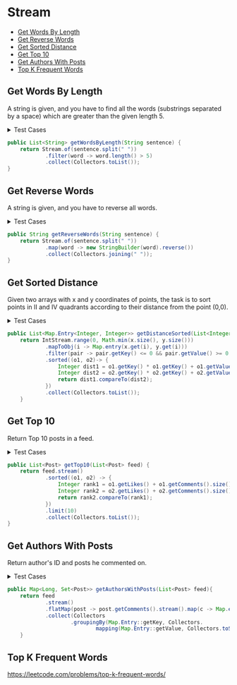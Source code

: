 # Stream

+ [Get Words By Length](#get-words-by-length)
+ [Get Reverse Words](#get-reverse-words)
+ [Get Sorted Distance](#get-sorted-distance)
+ [Get Top 10](#get-top-10)
+ [Get Authors With Posts](#get-authors-with-posts)
+ [Top K Frequent Words](#top-k-frequent-words)


## Get Words By Length

A string is given, and you have to find all the words (substrings separated by a space) which are greater than the given length 5.

<details><summary>Test Cases</summary><blockquote>

``` java
import org.junit.jupiter.api.BeforeEach;
import java.util.List;
import static org.junit.jupiter.api.Assertions.*;

class SolutionTest {
    private Solution sol;
    
    @BeforeEach
    void setUp() {
        sol = new Solution();
    }

    @org.junit.jupiter.api.Test
    void testGetWordsByLength() {
        String input = "one twoooo three fourrrr";
        List<String> expected = List.of("twoooo", "fourrrr");
        assertEquals(expected, sol.getWordsByLength(input));
    }
}
```

</blockquote></details>


``` java
public List<String> getWordsByLength(String sentence) {
    return Stream.of(sentence.split(" "))
            .filter(word -> word.length() > 5)
            .collect(Collectors.toList());
}
```


## Get Reverse Words

A string is given, and you have to reverse all words.

<details><summary>Test Cases</summary><blockquote>

``` java
import org.junit.jupiter.api.BeforeEach;
import static org.junit.jupiter.api.Assertions.*;

class SolutionTest {
    private Solution sol;
    
    @BeforeEach
    void setUp() {
        sol = new Solution();
    }

    @org.junit.jupiter.api.Test
    void testGetReverseWords() {
        String input = "1 two three";
        String expected = "1 owt eerht";
        assertEquals(expected, sol.getReverseWords(input));
    }
}
```

</blockquote></details>


``` java
public String getReverseWords(String sentence) {
    return Stream.of(sentence.split(" "))
            .map(word -> new StringBuilder(word).reverse())
            .collect(Collectors.joining(" "));
}
```


## Get Sorted Distance

Given two arrays with x and y coordinates of points, the task is to sort points in II and IV quadrants according to their distance from the point (0,0).

<details><summary>Test Cases</summary><blockquote>

``` java
import org.junit.jupiter.api.BeforeEach;
import java.util.List;
import java.util.Map;
import static org.junit.jupiter.api.Assertions.*;

class SolutionTest {
    private Solution sol;

    @BeforeEach
    void setUp() {
        sol = new Solution();
    }

    @org.junit.jupiter.api.Test
    void testGetDistanceSorted() {
        List<Integer> xCoords = List.of(1, -2, -1, 1);
        List<Integer> yCoords = List.of(1, 3, -1, -1);
        List<Map.Entry<Integer, Integer>> expected = List.of(Map.entry(1,-1), Map.entry(-2, 3));
        assertEquals(expected, sol.getDistanceSorted(xCoords, yCoords));
    }
}
```

</blockquote></details>


``` java
public List<Map.Entry<Integer, Integer>> getDistanceSorted(List<Integer> x, List<Integer> y) {
    return IntStream.range(0, Math.min(x.size(), y.size()))
            .mapToObj(i -> Map.entry(x.get(i), y.get(i)))
            .filter(pair -> pair.getKey() <= 0 && pair.getValue() >= 0 || pair.getKey() >= 0 && pair.getValue() <= 0)
            .sorted((o1, o2)-> {
                Integer dist1 = o1.getKey() * o1.getKey() + o1.getValue() * o1.getValue();
                Integer dist2 = o2.getKey() * o2.getKey() + o2.getValue() * o2.getValue();
                return dist1.compareTo(dist2);
            })
            .collect(Collectors.toList());
    }
```


## Get Top 10

Return Top 10 posts in a feed.

<details><summary>Test Cases</summary><blockquote>

Test:
``` java
import org.junit.jupiter.api.BeforeEach;
import java.util.*;
import static org.junit.jupiter.api.Assertions.*;

class SolutionTest {
    private Solution sol;

    @BeforeEach
    void setUp() {
        sol = new Solution();
    }

    @org.junit.jupiter.api.Test
    void testGetTop10() {
        List<Post> feed = createFeed(11);
        List<Comment> comments = List.of(new Comment());
        List<Post> expected = List.of(
                new Post(11, comments),
                new Post(10, comments),
                new Post(9, comments),
                new Post(8, comments),
                new Post(7, comments),
                new Post(6, comments),
                new Post(5, comments),
                new Post(4, comments),
                new Post(3, comments),
                new Post(2, comments)
                );
        System.out.println(feed);
        assertEquals(expected, sol.getTop10(feed));
    }

    List<Post> createFeed(int length) {
        List<Post> feed = new ArrayList<>();

        for (int i = 0; i < length; i++) {
            List<Comment> comments = List.of(new Comment());
            Post post = new Post(length - i, comments);
            feed.add(post);
        }

        return feed;
    }
}
```

Post:
``` java
import java.util.List;
import java.util.Objects;

public class Post {
    private int id;
    private int likes;
    private String text;
    private long authorId;
    private List<Comment> comments;

    Post (int likes, List<Comment> comments) {
        this.likes = likes;
        this.comments = comments;
    }

    public int getLikes() {
        return likes;
    }

    public List<Comment> getComments() {
        return comments;
    }

    @Override
    public boolean equals(Object o) {
        if (this == o) return true;
        if (o == null || getClass() != o.getClass()) return false;
        Post post = (Post) o;
        return id == post.id && getLikes() == post.getLikes() && authorId == post.authorId && Objects.equals(text, post.text) && Objects.equals(getComments(), post.getComments());
    }
}
```

Comment:
``` java
import java.util.Objects;

public class Comment {
    private int id;
    private String text;
    private long authorId;

    Comment() {}
    
    @Override
    public boolean equals(Object o) {
        if (this == o) return true;
        if (o == null || getClass() != o.getClass()) return false;
        Comment comment = (Comment) o;
        return id == comment.id && authorId == comment.authorId && Objects.equals(text, comment.text);
    }
}
```

</blockquote></details>


``` java
public List<Post> getTop10(List<Post> feed) {
    return feed.stream()
            .sorted((o1, o2) -> {
                Integer rank1 = o1.getLikes() + o1.getComments().size();
                Integer rank2 = o2.getLikes() + o2.getComments().size();
                return rank2.compareTo(rank1);
            })
            .limit(10)
            .collect(Collectors.toList());
}
```


## Get Authors With Posts

Return author's ID and posts he commented on.

<details><summary>Test Cases</summary><blockquote>

Test:
``` java
import org.junit.jupiter.api.BeforeEach;
import java.util.*;
import static org.junit.jupiter.api.Assertions.*;

class SolutionTest {
    private Solution sol;

    @BeforeEach
    void setUp() {
        sol = new Solution();
    }

    @org.junit.jupiter.api.Test
    void testGetAuthorsWithPosts() {
        List<Post> feed = createFeed(2);
        
        Long id1 = Long.valueOf(1);
        Long id2 = Long.valueOf(2);
        Long id3 = Long.valueOf(3);
        Post post1 = new Post(List.of(new Comment(id1), new Comment(id1), new Comment(id2)));
        Post post2 = new Post(List.of(new Comment(id2), new Comment(id2), new Comment(id3)));
        Set<Post> posts1 = Set.of(post1);
        Set<Post> posts2 = Set.of(post1, post2);
        Set<Post> posts3 = Set.of(post2);

        Map<Long, Set<Post>> expected = Map.of(id1, posts1, id2, posts2, id3, posts3);
        assertEquals(expected, sol.getAuthorsWithPosts(feed));
    }

    List<Post> createFeed(int length) {
        List<Post> feed = new ArrayList<>();

        for (int i = 0; i < length; i++) {
            List<Comment> comments = List.of(new Comment((long)i+1), new Comment((long)i+1), new Comment((long)i+2));
            Post post = new Post(comments);
            feed.add(post);
        }

        return feed;
    }
}
```

Post:
``` java
import java.util.List;
import java.util.Objects;

public class Post {
    private int id;
    private int likes;
    private String text;
    private long authorId;
    private List<Comment> comments;

    Post (List<Comment> comments) {
        this.comments = comments;
    }

    public int getLikes() {
        return likes;
    }

    public List<Comment> getComments() {
        return comments;
    }

    @Override
    public boolean equals(Object o) {
        if (this == o) return true;
        if (o == null || getClass() != o.getClass()) return false;
        Post post = (Post) o;
        return id == post.id && getLikes() == post.getLikes() && authorId == post.authorId && Objects.equals(text, post.text) && Objects.equals(getComments(), post.getComments());
    }
}
```

Comment:
``` java
import java.util.Objects;

public class Comment {
    private int id;
    private String text;
    private long authorId;

    Comment (long authorId) {
        this.authorId = authorId;
    }

    public long getAuthorId() {
        return authorId;
    }

    @Override
    public boolean equals(Object o) {
        if (this == o) return true;
        if (o == null || getClass() != o.getClass()) return false;
        Comment comment = (Comment) o;
        return id == comment.id && authorId == comment.authorId && Objects.equals(text, comment.text);
    }
}
```

</blockquote></details>


``` java
public Map<Long, Set<Post>> getAuthorsWithPosts(List<Post> feed){
    return feed
            .stream()
            .flatMap(post -> post.getComments().stream().map(c -> Map.entry(c.getAuthorId(), post)))
            .collect(Collectors
                    .groupingBy(Map.Entry::getKey, Collectors.
                            mapping(Map.Entry::getValue, Collectors.toSet())));
    }
```


## Top K Frequent Words

https://leetcode.com/problems/top-k-frequent-words/